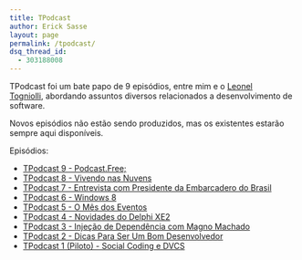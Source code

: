 ```yaml
---
title: TPodcast
author: Erick Sasse
layout: page
permalink: /tpodcast/
dsq_thread_id:
  - 303188008
---
```

TPodcast foi um bate papo de 9 episódios, entre mim e o [Leonel Togniolli](http://twitter.com/ltogniolli), abordando assuntos diversos relacionados a desenvolvimento de software.

Novos episódios não estão sendo produzidos, mas os existentes estarão sempre aqui disponíveis.

Episódios:

- [TPodcast 9 - Podcast.Free;](/tpodcast-9-podcast-free/)
- [TPodcast 8 - Vivendo nas Nuvens](/tpodcast-8-vivendo-nas-nuvens/)
- [TPodcast 7 - Entrevista com Presidente da Embarcadero do Brasil](/tpodcast-07-entrevista-com-presidente-da-embarcadero-do-brasil/)
- [TPodcast 6 - Windows 8](/tpodcast-06-windows-8/)
- [TPodcast 5 - O Mês dos Eventos](/tpodcast-05-o-mes-dos-eventos/)
- [TPodcast 4 - Novidades do Delphi XE2](/tpodcast-04-novidades-do-delphi-xe2/)
- [TPodcast 3 - Injeção de Dependência com Magno Machado](/tpodcast-03-injecao-de-dependencia-com-magno-machado/)
- [TPodcast 2 - Dicas Para Ser Um Bom Desenvolvedor](/tpodcast-02-dicas-para-ser-um-bom-desenvolvedor/)
- [TPodcast 1 (Piloto) - Social Coding e DVCS](/podcast-piloto-social-coding-e-dvcs/)
